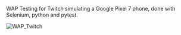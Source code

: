 WAP Testing for Twitch simulating a Google Pixel 7 phone, done with Selenium, python and pytest.

![WAP_Twitch](https://github.com/user-attachments/assets/81d13881-df24-44fc-8af8-d7d1a187dbce)


